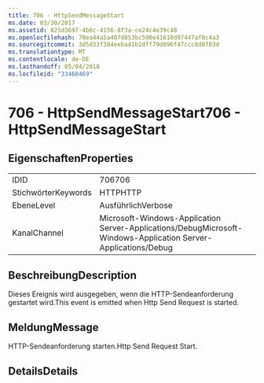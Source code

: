 ```yaml
---
title: 706 - HttpSendMessageStart
ms.date: 03/30/2017
ms.assetid: 825d3697-4b6c-4156-8f3a-ce24c4e39c48
ms.openlocfilehash: 70ea44a5a407d053bc590e41610d97447af0c4a3
ms.sourcegitcommit: 3d5d33f384eeba41b2dff79d096f47ccc8d8f03d
ms.translationtype: MT
ms.contentlocale: de-DE
ms.lasthandoff: 05/04/2018
ms.locfileid: "33468469"
---
```

# <a name="706---httpsendmessagestart"></a><span data-ttu-id="62233-102">706 - HttpSendMessageStart</span><span class="sxs-lookup"><span data-stu-id="62233-102">706 - HttpSendMessageStart</span></span>
## <a name="properties"></a><span data-ttu-id="62233-103">Eigenschaften</span><span class="sxs-lookup"><span data-stu-id="62233-103">Properties</span></span>  
  
|||  
|-|-|  
|<span data-ttu-id="62233-104">ID</span><span class="sxs-lookup"><span data-stu-id="62233-104">ID</span></span>|<span data-ttu-id="62233-105">706</span><span class="sxs-lookup"><span data-stu-id="62233-105">706</span></span>|  
|<span data-ttu-id="62233-106">Stichwörter</span><span class="sxs-lookup"><span data-stu-id="62233-106">Keywords</span></span>|<span data-ttu-id="62233-107">HTTP</span><span class="sxs-lookup"><span data-stu-id="62233-107">HTTP</span></span>|  
|<span data-ttu-id="62233-108">Ebene</span><span class="sxs-lookup"><span data-stu-id="62233-108">Level</span></span>|<span data-ttu-id="62233-109">Ausführlich</span><span class="sxs-lookup"><span data-stu-id="62233-109">Verbose</span></span>|  
|<span data-ttu-id="62233-110">Kanal</span><span class="sxs-lookup"><span data-stu-id="62233-110">Channel</span></span>|<span data-ttu-id="62233-111">Microsoft-Windows-Application Server-Applications/Debug</span><span class="sxs-lookup"><span data-stu-id="62233-111">Microsoft-Windows-Application Server-Applications/Debug</span></span>|  
  
## <a name="description"></a><span data-ttu-id="62233-112">Beschreibung</span><span class="sxs-lookup"><span data-stu-id="62233-112">Description</span></span>  
 <span data-ttu-id="62233-113">Dieses Ereignis wird ausgegeben, wenn die HTTP-Sendeanforderung gestartet wird.</span><span class="sxs-lookup"><span data-stu-id="62233-113">This event is emitted when Http Send Request is started.</span></span>  
  
## <a name="message"></a><span data-ttu-id="62233-114">Meldung</span><span class="sxs-lookup"><span data-stu-id="62233-114">Message</span></span>  
 <span data-ttu-id="62233-115">HTTP-Sendeanforderung starten.</span><span class="sxs-lookup"><span data-stu-id="62233-115">Http Send Request Start.</span></span>  
  
## <a name="details"></a><span data-ttu-id="62233-116">Details</span><span class="sxs-lookup"><span data-stu-id="62233-116">Details</span></span>
